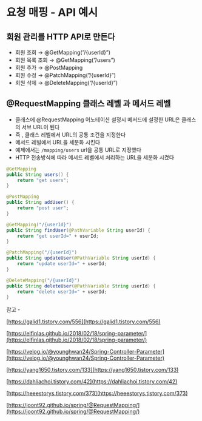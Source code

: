 # 요청 매핑 - API 예시

## 회원 관리를 HTTP API로 만든다

- 회원 조회 → @GetMapping(”/{userId}”)
- 회원 목록 조회 → @GetMapping(”/users”)
- 회원 추가 → @PostMapping
- 회원 수정 → @PatchMapping(”/{userId}”)
- 회원 삭제 → @DeleteMapping(”/{userId}”)

## @RequestMapping 클래스 레벨 과 메서드 레벨

- 클래스에 @RequestMapping 어노테이션 설정시 메서드에 설정한 URL은 클래스의 서브 URL이 된다
- 즉 , 클래스 레벨에서 URL의 공통 조건을 지정한다
- 메서드 레빌에서 URL을 세분화 시킨다
- 예제에서는 `/mapping/users` url을 공통 URL로 지정했다
- HTTP 전송방식에 따라 메서드 레벨에서 처리하는 URL을 세분화 시켰다

```java
@GetMapping
public String users() {
    return "get users";
}

@PostMapping
public String addUser() {
    return "post user";
}

@GetMapping("/{userId}")
public String findUser(@PathVariable String userId) {
    return "get userId=" + userId;
}

@PatchMapping("/{userId}")
public String updateUser(@PathVariable String userId) {
    return "update userId=" + userId;
}

@DeleteMapping("/{userId}")
public String deleteUser(@PathVariable String userId) {
    return "delete userId=" + userId;
}
```

참고 -

[https://galid1.tistory.com/556](https://galid1.tistory.com/556)

[https://elfinlas.github.io/2018/02/18/spring-parameter/](https://elfinlas.github.io/2018/02/18/spring-parameter/)

[https://velog.io/@younghwan24/Spring-Controller-Parameter](https://velog.io/@younghwan24/Spring-Controller-Parameter)

[https://yang1650.tistory.com/133](https://yang1650.tistory.com/133)

[https://dahliachoi.tistory.com/42](https://dahliachoi.tistory.com/42)

[https://heeestorys.tistory.com/373](https://heeestorys.tistory.com/373)

[https://joont92.github.io/spring/@RequestMapping/](https://joont92.github.io/spring/@RequestMapping/)